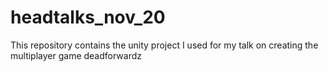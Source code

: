 # headtalks_nov_20

This repository contains the unity project I used for my talk on creating the multiplayer game deadforwardz
